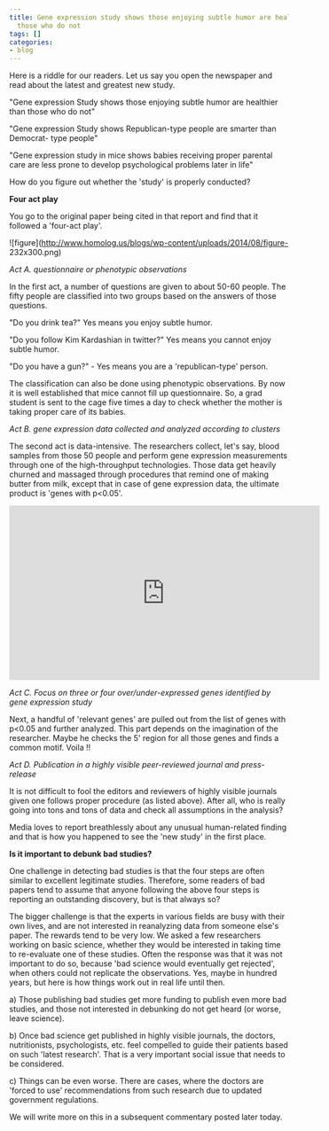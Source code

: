 ```yaml
---
title: Gene expression study shows those enjoying subtle humor are healthier than
  those who do not
tags: []
categories:
- blog
---
```

Here is a riddle for our readers. Let us say you open the newspaper and read
about the latest and greatest new study.
<!--more-->

>

"Gene expression Study shows those enjoying subtle humor are healthier than
those who do not"

"Gene expression Study shows Republican-type people are smarter than Democrat-
type people"

"Gene expression study in mice shows babies receiving proper parental care are
less prone to develop psychological problems later in life"

How do you figure out whether the 'study' is properly conducted?

**Four act play**

You go to the original paper being cited in that report and find that it
followed a 'four-act play'.

![figure](http://www.homolog.us/blogs/wp-content/uploads/2014/08/figure-
232x300.png)

_Act A. questionnaire or phenotypic observations_

In the first act, a number of questions are given to about 50-60 people. The
fifty people are classified into two groups based on the answers of those
questions.

"Do you drink tea?" Yes means you enjoy subtle humor.

"Do you follow Kim Kardashian in twitter?" Yes means you cannot enjoy subtle
humor.

"Do you have a gun?" - Yes means you are a 'republican-type' person.

The classification can also be done using phenotypic observations. By now it
is well established that mice cannot fill up questionnaire. So, a grad student
is sent to the cage five times a day to check whether the mother is taking
proper care of its babies.

_Act B. gene expression data collected and analyzed according to clusters_


The second act is data-intensive. The researchers collect, let's say, blood
samples from those 50 people and perform gene expression measurements through
one of the high-throughput technologies. Those data get heavily churned and
massaged through procedures that remind one of making butter from milk, except
that in case of gene expression data, the ultimate product is 'genes with
p<0.05'.

<iframe width="560" height="315" src="http://www.youtube.com/embed/n9zz_YzplgQ" frameborder="0"> </iframe>

_Act C. Focus on three or four over/under-expressed genes identified by gene
expression study_

Next, a handful of 'relevant genes' are pulled out from the list of genes with
p<0.05 and further analyzed. This part depends on the imagination of the
researcher. Maybe he checks the 5' region for all those genes and finds a
common motif. Voila !!

_Act D. Publication in a highly visible peer-reviewed journal and press-
release_

It is not difficult to fool the editors and reviewers of highly visible
journals given one follows proper procedure (as listed above). After all, who
is really going into tons and tons of data and check all assumptions in the
analysis?

Media loves to report breathlessly about any unusual human-related finding and
that is how you happened to see the 'new study' in the first place.

**Is it important to debunk bad studies?**

One challenge in detecting bad studies is that the four steps are often
similar to excellent legitimate studies. Therefore, some readers of bad papers
tend to assume that anyone following the above four steps is reporting an
outstanding discovery, but is that always so?

The bigger challenge is that the experts in various fields are busy with their
own lives, and are not interested in reanalyzing data from someone else's
paper. The rewards tend to be very low. We asked a few researchers working on
basic science, whether they would be interested in taking time to re-evaluate
one of these studies. Often the response was that it was not important to do
so, because 'bad science would eventually get rejected', when others could not
replicate the observations. Yes, maybe in hundred years, but here is how
things work out in real life until then.

a) Those publishing bad studies get more funding to publish even more bad
studies, and those not interested in debunking do not get heard (or worse,
leave science).

b) Once bad science get published in highly visible journals, the doctors,
nutritionists, psychologists, etc. feel compelled to guide their patients
based on such 'latest research'. That is a very important social issue that
needs to be considered.

c) Things can be even worse. There are cases, where the doctors are 'forced to
use' recommendations from such research due to updated government regulations.

We will write more on this in a subsequent commentary posted later today.

